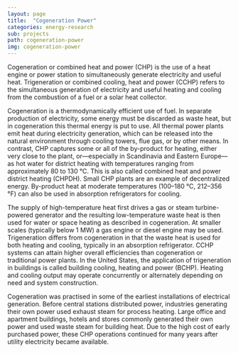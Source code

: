 ```yaml
---
layout: page
title:  "Cogeneration Power"
categories: energy-research
sub: projects
path: cogeneration-power
img: cogeneration-power
---
```


Cogeneration or combined heat and power (CHP) is the use of a heat engine or power station to simultaneously generate electricity and useful heat. Trigeneration or combined cooling, heat and power (CCHP) refers to the simultaneous generation of electricity and useful heating and cooling from the combustion of a fuel or a solar heat collector.

Cogeneration is a thermodynamically efficient use of fuel. In separate production of electricity, some energy must be discarded as waste heat, but in cogeneration this thermal energy is put to use. All thermal power plants emit heat during electricity generation, which can be released into the natural environment through cooling towers, flue gas, or by other means. In contrast, CHP captures some or all of the by-product for heating, either very close to the plant, or—especially in Scandinavia and Eastern Europe—as hot water for district heating with temperatures ranging from approximately 80 to 130 °C. This is also called combined heat and power district heating (CHPDH). Small CHP plants are an example of decentralized energy. By-product heat at moderate temperatures (100–180 °C, 212–356 °F) can also be used in absorption refrigerators for cooling.

The supply of high-temperature heat first drives a gas or steam turbine-powered generator and the resulting low-temperature waste heat is then used for water or space heating as described in cogeneration. At smaller scales (typically below 1 MW) a gas engine or diesel engine may be used. Trigeneration differs from cogeneration in that the waste heat is used for both heating and cooling, typically in an absorption refrigerator. CCHP systems can attain higher overall efficiencies than cogeneration or traditional power plants. In the United States, the application of trigeneration in buildings is called building cooling, heating and power (BCHP). Heating and cooling output may operate concurrently or alternately depending on need and system construction.

Cogeneration was practised in some of the earliest installations of electrical generation. Before central stations distributed power, industries generating their own power used exhaust steam for process heating. Large office and apartment buildings, hotels and stores commonly generated their own power and used waste steam for building heat. Due to the high cost of early purchased power, these CHP operations continued for many years after utility electricity became available.



